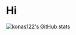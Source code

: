 # Hi
[![konas122's GitHub stats](https://github-readme-stats.vercel.app/api?username=konas122&hide=prs)](https://github.com/konas122/github-readme-stats)

